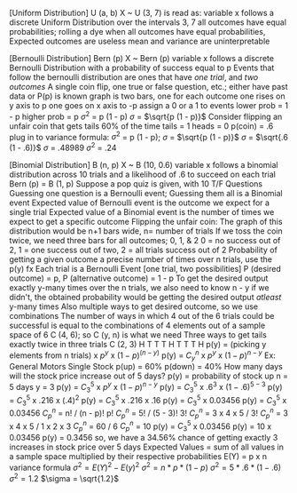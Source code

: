 [Uniform Distribution]
U (a, b)
X ~ U (3, 7) is read as:
	variable x follows a discrete Uniform Distribution over the intervals 3, 7
		all outcomes have equal probabilities; rolling a dye
		when all outcomes have equal probabilities, Expected outcomes are useless
			mean and variance are uninterpretable

[Bernoulli Distribution]
Bern (p)
X ~ Bern (p)
	variable x follows a discrete Bernoulli Distribution with a probability of success equal to p
		Events that follow the bernoulli distribution are ones that have *one trial*, and *two outcomes*
		A single coin flip, one true or false question, etc.; either have past data or P(p) is known
		graph is two bars, one for each outcome
			one rises on y axis to p
			one goes on x axis to -p
				assign a 0 or a 1 to events
				lower prob = 1 - p
				higher prob = p
			$\sigma^2$ = p (1 - p)
			$\sigma$ = $\sqrt{p (1 - p)}$
		Consider flipping an unfair coin that gets tails 60% of the time
			tails = 1
			heads = 0
			p(coin) = .6
				plug in to variance formula: $\sigma^2$ = p (1 - p); $\sigma$ = $\sqrt{p (1 - p)}$
				$\sigma$ = $\sqrt{.6 (1 - .6)}$
				$\sigma$ = .48989
				$\sigma^2$ = .24

[Binomial Distribution]
B (n, p)
X ~ B (10, 0.6)
	variable x follows a binomial distribution across 10 trials and a likelihood of .6 to succeed on each trial
	Bern (p) = B (1, p)
		Suppose a pop quiz is given, with 10 T/F Questions
		Guessing one question is a Bernoulli event; Guessing them all is a Binomial event
			Expected value of Bernoulli event is the outcome we expect for a single trial
			Expected value of a Binomial event is the number of times we expect to get a specific outcome
		Flipping the unfair coin:
			The graph of this distribution would be n+1 bars wide, n= number of trials 
			If we toss the coin twice, we need three bars for all outcomes; 0, 1, & 2
				0 = no success out of 2, 1 = one success out of two, 2 = all trials success out of 2
		Probability of getting a given outcome a precise number of times over n trials, use the p(y) fx
			Each trial is a Bernoulli Event [one trial, two possibilities]
				P (desired outcome) = p,
				P (alternative outcome) = 1 - p
				To get the desired output exactly y-many times over the n trials, 
				we also need to know n - y
					if we didn't, the obtained probability would be getting the desired output *atleast* y-many times
					Also multiple ways to get desired outcome, so we use combinations
						The number of ways in which 4 out of the 6 trials could be successful is equal to the combinations of 4 elements out of a sample space of 6
						C (4, 6); so C (y, n) is what we need
						Three ways to get tails exactly twice in three trials
							C (2, 3)
									H T T
									T H T
									T T H
							p(y) = (picking y elements from n trials) x $p^y$ x $(1 - p)^(n-y)$
							p(y) = $C^{n}_y$ x $p^y$ x $(1 - p)^{n-y}$
						Ex: General Motors Single Stock
							p(up) = 60%
							p(down) = 40%
						How many days will the stock price increase out of 5 days?
							p(y) = probability of stock up
							n = 5 days
							y = 3
							p(y) = $C^{5}_3$ x $p^y$ x $(1 - p)^{n-y}$
							p(y) = $C^{5}_3$ x $.6^{3}$ x $(1 - .6)^{5-3}$
							p(y) = $C^{5}_3$ x $.216$ x $(.4)^{2}$
							p(y) = $C^{5}_3$ x $.216$ x $.16$
							p(y) = $C^{5}_3$ x $0.03456$
							p(y) = $C^{5}_3$ x $0.03456$
								$C^{n}_p$ = n! / (n - p)! p!
								$C^{n}_p$ = 5! / (5 - 3)! 3!
								$C^{n}_p$ = 3 x 4 x 5 / 3!
								$C^{n}_p$ = 3 x 4 x 5 / 1 x 2 x 3
								$C^{n}_p$ = 60 / 6
								$C^{n}_p$ = 10
							p(y) = $C^{5}_3$ x $0.03456$
							p(y) = $10$ x $0.03456$
							p(y) = $0.3456$
								so, we have a 34.56% chance of getting exactly 3 increases in stock price over 5 days
		Expected Values = sum of all values in a sample space multiplied by their respective probabilities
			E(Y) = p x n
				variance formula
				$\sigma^2 = E(Y)^2 - E(y)^2$
				$\sigma^2 = n * p * (1 - p)$
				$\sigma^2 = 5 * .6 * (1 - .6)$
				$\sigma^2 = 1.2$
				$\sigma = \sqrt{1.2}$
				